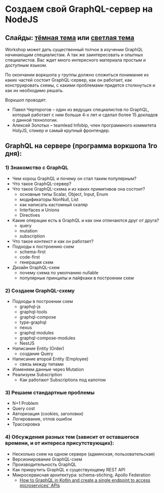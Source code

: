 # Создаем свой GraphQL-сервер на NodeJS

## Слайды: [тёмная тема](https://nodkz.github.io/conf-talks/talks/2020.04.07-workshop-graphql-on-server/index.html) или [светлая тема](https://nodkz.github.io/conf-talks/talks/2020.04.07-workshop-graphql-on-server/white.html)

Workshop может дать существенный толчок в изучении GraphQL начинающим специалистам. А так же заинтересовать и опытных специалистов. Вас ждет много интересного материала простым и доступным языком.

По окончании воркшопа у группы должно сложиться понимание из каких частей состоит GraphQL-сервер, как он работает, как конструировать схемы, с какими проблемами придется столкнуться и как их необходимо решать.

Воркшоп проводят:
- Павел Черторогов – один из ведущих специалистов по GraphQL, который работает с ним больше 4-х лет и сделал более 15 докладов о данной технологии.
- Алексей Золотых – teamlead Infobip, член программного коммитета HolyJS, спикер и самый крупный фронтендер.

## GraphQL на сервере (программа воркшопа 1го дня):

### 1) Знакомство с GraphQL

- Чем хорош GraphQL и почему он стал таким популярным?
- Что такое GraphQL-сервер?
- Что такое GraphQL-схема и из каких примитивов она состоит?
  - основные типы Scalar, Object, Input, Enum
  - модификаторы NonNull, List
  - как написать кастомный скаляр
  - Interfaces и Unions
  - Directives
- Какие операции есть в GraphQL и как они отличаются друг от друга?
  - query
  - mutation
  - subscription
- Что такое контекст и как он работает?
- Подходы к построению схем
  - schema-first
  - code-first
  - генерация схем
- Дизайн GraphQL-схем
  - почему схема по умолчанию nullable
  - популярные принципы и лайфхаки в построении схем

### 2) Создаем GraphQL-схему

- Подходы в построении схем
  - graphql-js
  - graphql-tools
  - graphql-compose
  - type-graphql
  - nexus
  - graphql modules
  - graphql-compose-modules
  - NestJS
- Написание Entity (Order)
  - создание Query
- Написание второй Entity (Employee)
  - связь между типами
- Изменяем данные через Mutation
- Реализуем Subscription
  - Как работают Subscriptions под капотом

### 3) Решаем стандартные проблемы

- N+1 Problem
- Query cost
- Авторизация (cookies, заголовки)
- Логирование, отлов ошибок
- Трассировка

### 4) Обсуждения разных тем (зависит от оставшегося времени, и от интереса присутствующих):

- Несколько схем на одном сервере (админская, пользовательская)
- Версионирование GraphQL-схем
- Производительность GraphQL
- Как прикрутить GraphQL к существующему REST API
- Микросервисная архитектура: schema-stiching, Apollo Federation
  - [How to GraphQL in Kotlin and create a single endpoint to access microservices' APIs](https://romankudryashov.com/blog/2020/02/how-to-graphql/)
